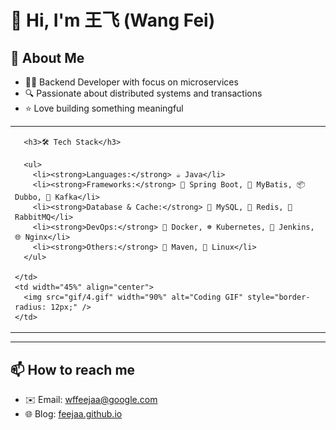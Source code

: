 # 👋 Hi, I'm 王飞 (Wang Fei)

## 🚀 About Me
- 👨‍💻 Backend Developer with focus on microservices
- 🔍 Passionate about distributed systems and transactions
- ⭐️ Love building something meaningful

<table>
  <tr>
    <td width="55%" valign="top">

      <h3>🛠️ Tech Stack</h3>

      <ul>
        <li><strong>Languages:</strong> ☕ Java</li>
        <li><strong>Frameworks:</strong> 🌱 Spring Boot, 🐾 MyBatis, 📦 Dubbo, 📡 Kafka</li>
        <li><strong>Database & Cache:</strong> 🐬 MySQL, 🧠 Redis, 🐇 RabbitMQ</li>
        <li><strong>DevOps:</strong> 🐳 Docker, ☸️ Kubernetes, 🔧 Jenkins, 🌐 Nginx</li>
        <li><strong>Others:</strong> 🧪 Maven, 🐧 Linux</li>
      </ul>

    </td>
    <td width="45%" align="center">
      <img src="gif/4.gif" width="90%" alt="Coding GIF" style="border-radius: 12px;" />
    </td>
  </tr>
</table>

---

## 📫 How to reach me
- ✉️ Email: [wffeejaa@google.com](mailto:wffeejaa@google.com)
- 🌐 Blog: [feejaa.github.io](https://feejaa.github.io/)
